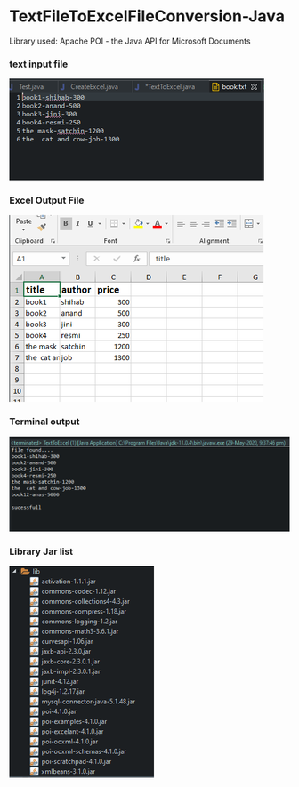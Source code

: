 # TextFileToExcelFileConversion-Java

Library used: Apache POI - the Java API for Microsoft Documents

<h3>text input file</h3>

![alt text](text-FIle.PNG)

<h3>Excel Output File</h3>

![alt text](Excel_image.PNG)

<h3>Terminal output</h3>

![alt text](Output.PNG)

<h3>Library Jar list</h3>

![alt text](External-Jar.PNG)


